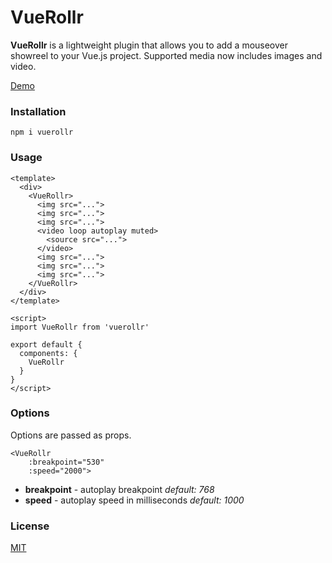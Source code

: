 # VueRollr

**VueRollr** is a lightweight plugin that allows you to add a mouseover showreel to your Vue.js project. Supported media now includes images and video.

[Demo](https://vuerollr.japick.io/)

### Installation

`npm i vuerollr`

### Usage

```vue
<template>
  <div>
    <VueRollr>
      <img src="...">
      <img src="...">
      <img src="...">
      <video loop autoplay muted>
        <source src="...">
      </video>
      <img src="...">
      <img src="...">
      <img src="...">
    </VueRollr>
  </div>
</template>

<script>
import VueRollr from 'vuerollr'

export default {
  components: {
    VueRollr
  }
}
</script>
```

### Options

Options are passed as props.

```vue
<VueRollr
    :breakpoint="530"
    :speed="2000">
```

* **breakpoint** - autoplay breakpoint *default: 768*
* **speed** - autoplay speed in milliseconds *default: 1000*

### License

[MIT](https://github.com/japick/vuerollr/blob/master/LICENSE)
